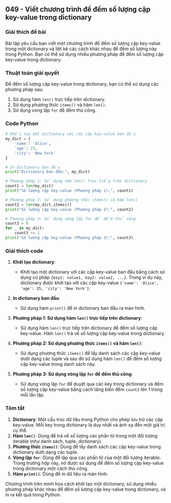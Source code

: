 ## 049 - Viết chương trình để đếm số lượng cặp key-value trong dictionary

### Giải thích đề bài

Bài tập yêu cầu bạn viết một chương trình để đếm số lượng cặp key-value trong một dictionary và liệt kê các cách khác nhau để đếm số lượng này trong Python. Bạn có thể sử dụng nhiều phương pháp để đếm số lượng cặp key-value trong dictionary.

### Thuật toán giải quyết

Để đếm số lượng cặp key-value trong dictionary, bạn có thể sử dụng các phương pháp sau:

1. Sử dụng hàm `len()` trực tiếp trên dictionary.
2. Sử dụng phương thức `items()` và hàm `len()`.
3. Sử dụng vòng lặp `for` để đếm thủ công.

### Code Python

```python
# Khởi tạo một dictionary với các cặp key-value ban đầu
my_dict = {
    'name': 'Alice',
    'age': 25,
    'city': 'New York'
}

# In dictionary ban đầu
print("Dictionary ban đầu:", my_dict)

# Phương pháp 1: Sử dụng hàm len() trực tiếp trên dictionary
count1 = len(my_dict)
print("Số lượng cặp key-value (Phương pháp 1):", count1)

# Phương pháp 2: Sử dụng phương thức items() và hàm len()
count2 = len(my_dict.items())
print("Số lượng cặp key-value (Phương pháp 2):", count2)

# Phương pháp 3: Sử dụng vòng lặp for để đếm thủ công
count3 = 0
for _ in my_dict:
    count3 += 1
print("Số lượng cặp key-value (Phương pháp 3):", count3)
```

### Giải thích code

1. **Khởi tạo dictionary**:

   - Khởi tạo một dictionary với các cặp key-value ban đầu bằng cách sử dụng cú pháp `{key1: value1, key2: value2, ...}`. Trong ví dụ này, dictionary được khởi tạo với các cặp key-value `{'name': 'Alice', 'age': 25, 'city': 'New York'}`.

2. **In dictionary ban đầu**:

   - Sử dụng hàm `print()` để in dictionary ban đầu ra màn hình.

3. **Phương pháp 1: Sử dụng hàm `len()` trực tiếp trên dictionary**:

   - Sử dụng hàm `len()` trực tiếp trên dictionary để đếm số lượng cặp key-value. Hàm `len()` trả về số lượng cặp key-value trong dictionary.

4. **Phương pháp 2: Sử dụng phương thức `items()` và hàm `len()`**:

   - Sử dụng phương thức `items()` để lấy danh sách các cặp key-value dưới dạng các tuple và sau đó sử dụng hàm `len()` để đếm số lượng cặp key-value trong danh sách này.

5. **Phương pháp 3: Sử dụng vòng lặp `for` để đếm thủ công**:
   - Sử dụng vòng lặp `for` để duyệt qua các key trong dictionary và đếm số lượng cặp key-value bằng cách tăng biến đếm `count3` lên 1 trong mỗi lần lặp.

### Tóm tắt

1. **Dictionary**: Một cấu trúc dữ liệu trong Python cho phép lưu trữ các cặp key-value. Mỗi key trong dictionary là duy nhất và ánh xạ đến một giá trị cụ thể.
2. **Hàm `len()`**: Dùng để trả về số lượng các phần tử trong một đối tượng iterable (như danh sách, tuple, dictionary).
3. **Phương thức `items()`**: Dùng để lấy danh sách các cặp key-value trong dictionary dưới dạng các tuple.
4. **Vòng lặp `for`**: Dùng để lặp qua các phần tử của một đối tượng iterable. Trong trường hợp này, nó được sử dụng để đếm số lượng cặp key-value trong dictionary một cách thủ công.
5. **Hàm `print()`**: Dùng để in dữ liệu ra màn hình.

Chương trình trên minh họa cách khởi tạo một dictionary, sử dụng nhiều phương pháp khác nhau để đếm số lượng cặp key-value trong dictionary, và in ra kết quả trong Python.
